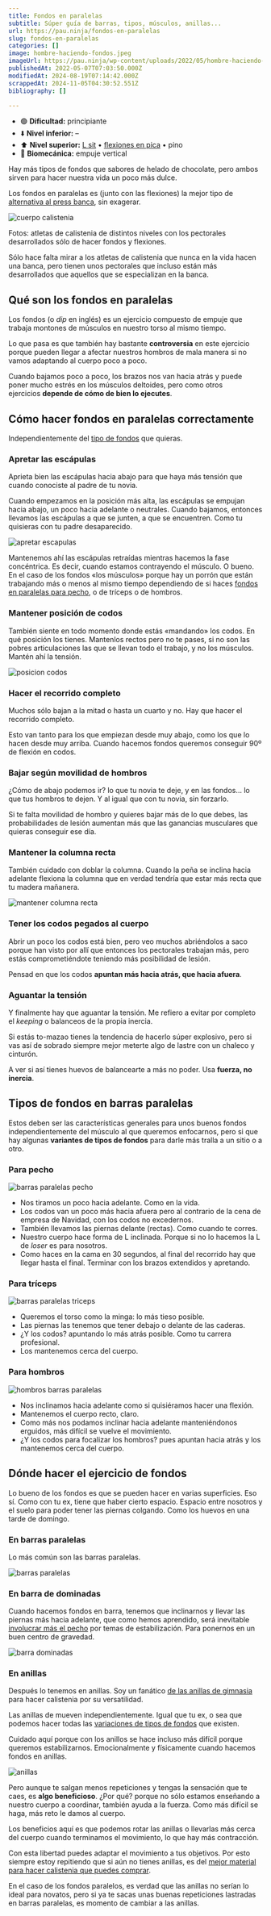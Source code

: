 ```yaml
---
title: Fondos en paralelas
subtitle: Súper guía de barras, tipos, músculos, anillas...
url: https://pau.ninja/fondos-en-paralelas
slug: fondos-en-paralelas
categories: []
image: hombre-haciendo-fondos.jpeg
imageUrl: https://pau.ninja/wp-content/uploads/2022/05/hombre-haciendo-fondos.jpeg
publishedAt: 2022-05-07T07:03:50.000Z
modifiedAt: 2024-08-19T07:14:42.000Z
scrappedAt: 2024-11-05T04:30:52.551Z
bibliography: []

---
```


- 🟢 **Dificultad:** principiante
- ⬇️ **Nivel inferior:** –
- ⬆️ **Nivel superior:** [L sit](./l-sit-calistenia/) • [flexiones en pica](https://pau.ninja/flexiones-en-pica) • pino
- 🔎 **Biomecánica:** empuje vertical

Hay más tipos de fondos que sabores de helado de chocolate, pero ambos sirven para hacer nuestra vida un poco más dulce.

Los fondos en paralelas es (junto con las flexiones) la mejor tipo de [alternativa al press banca](./alternativa-press-banca), sin exagerar.

![cuerpo calistenia](./wp-content/uploads/2024/08cuerpo-calistenia.jpg)

Fotos: atletas de calistenia de distintos niveles con los pectorales desarrollados sólo de hacer fondos y flexiones.

Sólo hace falta mirar a los atletas de calistenia que nunca en la vida hacen una banca, pero tienen unos pectorales que incluso están más desarrollados que aquellos que se especializan en la banca.

## Qué son los fondos en paralelas

Los fondos (o _dip_ en inglés) es un ejercicio compuesto de empuje que trabaja montones de músculos en nuestro torso al mismo tiempo.

Lo que pasa es que también hay bastante **controversia** en este ejercicio porque pueden llegar a afectar nuestros hombros de mala manera si no vamos adaptando al cuerpo poco a poco.

Cuando bajamos poco a poco, los brazos nos van hacia atrás y puede poner mucho estrés en los músculos deltoides, pero como otros ejercicios **depende de cómo de bien lo ejecutes**.

## Cómo hacer fondos en paralelas correctamente

Independientemente del [tipo de fondos](#Tipos_de_fondos_en_barras_paralelas) que quieras.

### Apretar las escápulas

Aprieta bien las escápulas hacia abajo para que haya más tensión que cuando conociste al padre de tu novia.

Cuando empezamos en la posición más alta, las escápulas se empujan hacia abajo, un poco hacia adelante o neutrales. Cuando bajamos, entonces llevamos las escápulas a que se junten, a que se encuentren. Como tu quisieras con tu padre desaparecido.

![apretar escapulas](./wp-content/uploads/2022/05apretar-escapulas.jpg)

Mantenemos ahí las escápulas retraídas mientras hacemos la fase concéntrica. Es decir, cuando estamos contrayendo el músculo. O bueno. En el caso de los fondos «los músculos» porque hay un porrón que están trabajando más o menos al mismo tiempo dependiendo de si haces [fondos en paralelas para pecho](#Para_pecho), o de tríceps o de hombros.

### Mantener posición de codos

También siente en todo momento donde estás «mandando» los codos. En qué posición los tienes. Mantenlos rectos pero no te pases, si no son las pobres articulaciones las que se llevan todo el trabajo, y no los músculos. Mantén ahí la tensión.

![posicion codos](./wp-content/uploads/2022/05posicion-codos.jpg)

### Hacer el recorrido completo

Muchos sólo bajan a la mitad o hasta un cuarto y no. Hay que hacer el recorrido completo.

Esto van tanto para los que empiezan desde muy abajo, como los que lo hacen desde muy arriba. Cuando hacemos fondos queremos conseguir 90º de flexión en codos.

### Bajar según movilidad de hombros

¿Cómo de abajo podemos ir? lo que tu novia te deje, y en las fondos… lo que tus hombros te dejen. Y al igual que con tu novia, sin forzarlo.

Si te falta movilidad de hombro y quieres bajar más de lo que debes, las probabilidades de lesión aumentan más que las ganancias musculares que quieras conseguir ese día.

### Mantener la columna recta

También cuidado con doblar la columna. Cuando la peña se inclina hacia adelante flexiona la columna que en verdad tendría que estar más recta que tu madera mañanera.

![mantener columna recta](./wp-content/uploads/2022/05mantener-columna-recta.jpg)

### Tener los codos pegados al cuerpo

Abrir un poco los codos está bien, pero veo muchos abriéndolos a saco porque han visto por allí que entonces los pectorales trabajan más, pero estás comprometiéndote teniendo más posibilidad de lesión.

Pensad en que los codos **apuntan más hacia atrás, que hacia afuera**.

### Aguantar la tensión

Y finalmente hay que aguantar la tensión. Me refiero a evitar por completo el _keeping_ o balanceos de la propia inercia.

Si estás to-mazao tienes la tendencia de hacerlo súper explosivo, pero si vas así de sobrado siempre mejor meterte algo de lastre con un chaleco y cinturón.

A ver si así tienes huevos de balancearte a más no poder. Usa **fuerza, no inercia**.

## Tipos de fondos en barras paralelas

Estos deben ser las características generales para unos buenos fondos independientemente del músculo al que queremos enfocarnos, pero si que hay algunas **variantes de tipos de fondos** para darle más tralla a un sitio o a otro.

### Para pecho

![barras paralelas pecho](./wp-content/uploads/2022/05barras-paralelas-pecho.jpg)

- Nos tiramos un poco hacia adelante. Como en la vida.
- Los codos van un poco más hacia afuera pero al contrario de la cena de empresa de Navidad, con los codos no excedernos.
- También llevamos las piernas delante (rectas). Como cuando te corres.
- Nuestro cuerpo hace forma de L inclinada. Porque si no lo hacemos la L de _loser_ es para nosotros.
- Como haces en la cama en 30 segundos, al final del recorrido hay que llegar hasta el final. Terminar con los brazos extendidos y apretando.

### Para tríceps

![barras paralelas triceps](./wp-content/uploads/2022/05barras-paralelas-triceps.jpg)

- Queremos el torso como la minga: lo más tieso posible.
- Las piernas las tenemos que tener debajo o delante de las caderas.
- ¿Y los codos? apuntando lo más atrás posible. Como tu carrera profesional.
- Los mantenemos cerca del cuerpo.

### Para hombros

![hombros barras paralelas](./wp-content/uploads/2022/05hombros-barras-paralelas.jpg)

- Nos inclinamos hacia adelante como si quisiéramos hacer una flexión.
- Mantenemos el cuerpo recto, claro.
- Como más nos podamos inclinar hacia adelante manteniéndonos erguidos, más difícil se vuelve el movimiento.
- ¿Y los codos para focalizar los hombros? pues apuntan hacia atrás y los mantenemos cerca del cuerpo.

## Dónde hacer el ejercicio de fondos

Lo bueno de los fondos es que se pueden hacer en varias superficies. Eso sí. Como con tu ex, tiene que haber cierto espacio. Espacio entre nosotros y el suelo para poder tener las piernas colgando. Como los huevos en una tarde de domingo.

### En barras paralelas

Lo más común son las barras paralelas.

![barras paralelas](./wp-content/uploads/2022/05barras-paralelas.jpg)

### En barra de dominadas

Cuando hacemos fondos en barra, tenemos que inclinarnos y llevar las piernas más hacia adelante, que como hemos aprendido, será inevitable [involucrar más el pecho](#Para_pecho) por temas de estabilización. Para ponernos en un buen centro de gravedad.

![barra dominadas](./wp-content/uploads/2022/05barra-dominadas.jpg)

### En anillas

Después lo tenemos en anillas. Soy un fanático [de las anillas de gimnasia](./mejores-anillas-gimnasia) para hacer calistenia por su versatilidad.

Las anillas de mueven independientemente. Igual que tu ex, o sea que podemos hacer todas las [variaciones de tipos de fondos](#Tipos_de_fondos_en_barras_paralelas) que existen.

Cuidado aquí porque con los anillos se hace incluso más difícil porque queremos estabilizarnos. Emocionalmente y físicamente cuando hacemos fondos en anillas.

![anillas](./wp-content/uploads/2022/05anillas.jpg)

Pero aunque te salgan menos repeticiones y tengas la sensación que te caes, es **algo beneficioso**. ¿Por qué? porque no sólo estamos enseñando a nuestro cuerpo a coordinar, también ayuda a la fuerza. Como más difícil se haga, más reto le damos al cuerpo.

Los beneficios aquí es que podemos rotar las anillas o llevarlas más cerca del cuerpo cuando terminamos el movimiento, lo que hay más contracción.

Con esta libertad puedes adaptar el movimiento a tus objetivos. Por esto siempre estoy repitiendo que si aún no tienes anillas, es del [mejor material para hacer calistenia que puedes comprar](./material-calistenia).

En el caso de los fondos paralelos, es verdad que las anillas no serían lo ideal para novatos, pero si ya te sacas unas buenas repeticiones lastradas en barras paralelas, es momento de cambiar a las anillas.